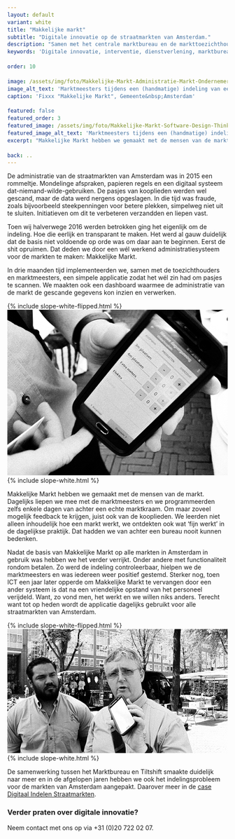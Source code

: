 ```yaml
---
layout: default
variant: white
title: "Makkelijke markt"
subtitle: "Digitale innovatie op de straatmarkten van Amsterdam."
description: "Samen met het centrale marktbureau en de markttoezichthouders ontwikkelden wij Makkelijke Markt, een digitaal bonnenboekje voor de straatmarkten van Amsterdam. Toezichthouders kunnen hiermee aanwezigheid scannen, vergunningen uitgeven en controleren en direct afrekenen met pin."
keywords: 'Digitale innovatie, interventie, dienstverlening, marktbureau, Amsterdam, digitaal bonnenboekje'

order: 10

image: /assets/img/foto/Makkelijke-Markt-Administratie-Markt-Ondernemers.jpg
image_alt_text: 'Marktmeesters tijdens een (handmatige) indeling van een straatmarkt in Amsterdam'
caption: 'Fixxx "Makkelijke Markt", Gemeente&nbsp;Amsterdam'

featured: false
featured_order: 3
featured_image: /assets/img/foto/Makkelijke-Markt-Software-Design-Thinking.jpg
featured_image_alt_text: 'Marktmeesters tijdens een (handmatige) indeling van een straatmarkt in Amsterdam'
excerpt: "Makkelijke Markt hebben we gemaakt met de mensen van de markt. Dagelijks liepen we mee met de marktmeesters en we programmeerden zelfs enkele dagen van achter een echte marktkraam. Zo ontdekten we wat werkt in de dagelijkse praktijk. Dat hadden we van achter een bureau nooit kunnen bedenken."

back: ..
---
```

De administratie van de straatmarkten van Amsterdam was in 2015 een rommeltje. Mondelinge afspraken, papieren regels en een digitaal systeem dat-niemand-wilde-gebruiken. De pasjes van kooplieden werden wel gescand, maar de data werd nergens opgeslagen. In die tijd was fraude, zoals bijvoorbeeld steekpenningen voor betere plekken, simpelweg niet uit te sluiten. Initiatieven om dit te verbeteren verzandden en liepen vast.

Toen wij halverwege 2016 werden betrokken ging het eigenlijk om de indeling. Hoe die eerlijk en transparant te maken. Het werd al gauw duidelijk dat de basis niet voldoende op orde was om daar aan te beginnen. Eerst de shit opruimen. Dat deden we door een wél werkend administratiesysteem voor de markten te maken: Makkelijke Markt.

In drie maanden tijd implementeerden we, samen met de toezichthouders en marktmeesters, een simpele applicatie zodat het wél zin had om pasjes te scannen. We maakten ook een dashboard waarmee de administratie van de markt de gescande gegevens kon inzien en verwerken.

<div class="article-image">
    <div class="slope-inline slope-inline--up">
        {% include slope-white-flipped.html %}
    </div>
        <img src="/assets/img/foto/Makkelijke-Markt-Software-Implementatie.jpg">
    <div class="slope-inline slope-inline--down">
        {% include slope-white.html %}
    </div>
</div>

Makkelijke Markt hebben we gemaakt met de mensen van de markt. Dagelijks liepen we mee met de marktmeesters en we programmeerden zelfs enkele dagen van achter een echte marktkraam. Om maar zoveel mogelijk feedback te krijgen, juist ook van de kooplieden. We leerden niet alleen inhoudelijk hoe een markt werkt, we ontdekten ook wat ‘fijn werkt’ in de dagelijkse praktijk. Dat hadden we van achter een bureau nooit kunnen bedenken.

Nadat de basis van Makkelijke Markt op alle markten in Amsterdam in gebruik was hebben we het  verder verrijkt. Onder andere met functionaliteit rondom betalen. Zo werd de indeling controleerbaar, hielpen we de marktmeesters en was iedereen weer positief gestemd. Sterker nog, toen ICT een jaar later opperde om Makkelijke Markt te vervangen door een ander systeem is dat na een vriendelijke opstand van het personeel verijdeld. Want, zo vond men, het werkt en we willen niks anders. Terecht want tot op heden wordt de applicatie dagelijks gebruikt voor alle straatmarkten van Amsterdam.

<div class="article-image">
   <div class="slope-inline slope-inline--up">
        {% include slope-white-flipped.html %}
    </div>
    <img src="/assets/img/foto/Makkelijke-Markt-Software-Design-Thinking.jpg">
    <div class="slope-inline slope-inline--down">
        {% include slope-white.html %}
    </div>
</div>

De samenwerking tussen het Marktbureau en Tiltshift smaakte duidelijk naar meer en in de afgelopen jaren hebben we ook het indelingsprobleem voor de markten van Amsterdam aangepakt.
Daarover meer in de [case Digitaal Indelen Straatmarkten](https://www.tiltshift.nl/projecten/digitaal-indelen-straatmarkten/).

### Verder praten over digitale innovatie?
Neem contact met ons op via +31 (0)20 722 02 07.
